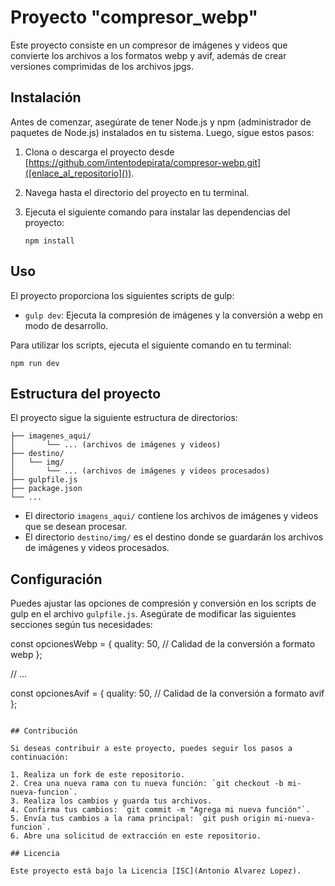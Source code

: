 # Proyecto "compresor_webp"

Este proyecto consiste en un compresor de imágenes y videos que convierte los archivos a los formatos webp y avif, además de crear versiones comprimidas de los archivos jpgs.

## Instalación

Antes de comenzar, asegúrate de tener Node.js y npm (administrador de paquetes de Node.js) instalados en tu sistema. Luego, sigue estos pasos:

1. Clona o descarga el proyecto desde [https://github.com/intentodepirata/compresor-webp.git]([enlace_al_repositorio]()).
2. Navega hasta el directorio del proyecto en tu terminal.
3. Ejecuta el siguiente comando para instalar las dependencias del proyecto:

   ```shell
   npm install
   ```

## Uso

El proyecto proporciona los siguientes scripts de gulp:

- `gulp dev`: Ejecuta la compresión de imágenes y la conversión a webp en modo de desarrollo.

Para utilizar los scripts, ejecuta el siguiente comando en tu terminal:

```shell
npm run dev
```

## Estructura del proyecto

El proyecto sigue la siguiente estructura de directorios:

```
├── imagenes_aqui/
│       └── ... (archivos de imágenes y videos)
├── destino/
│   └── img/
│       └── ... (archivos de imágenes y videos procesados)
├── gulpfile.js
├── package.json
└── ...
```

- El directorio `imagens_aqui/` contiene los archivos de imágenes y videos que se desean procesar.
- El directorio `destino/img/` es el destino donde se guardarán los archivos de imágenes y videos procesados.

## Configuración

Puedes ajustar las opciones de compresión y conversión en los scripts de gulp en el archivo `gulpfile.js`. Asegúrate de modificar las siguientes secciones según tus necesidades:


const opcionesWebp = {
  quality: 50, // Calidad de la conversión a formato webp
};

// ...

const opcionesAvif = {
  quality: 50, // Calidad de la conversión a formato avif
};
```

## Contribución

Si deseas contribuir a este proyecto, puedes seguir los pasos a continuación:

1. Realiza un fork de este repositorio.
2. Crea una nueva rama con tu nueva función: `git checkout -b mi-nueva-funcion`.
3. Realiza los cambios y guarda tus archivos.
4. Confirma tus cambios: `git commit -m "Agrega mi nueva función"`.
5. Envía tus cambios a la rama principal: `git push origin mi-nueva-funcion`.
6. Abre una solicitud de extracción en este repositorio.

## Licencia

Este proyecto está bajo la Licencia [ISC](Antonio Alvarez Lopez).
